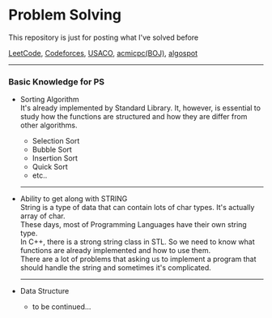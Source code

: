 # Problem Solving
This repository is just for posting what I've solved before <br>

<a href="https://leetcode.com/">LeetCode<a>, 
<a href="https://codeforces.com/">Codeforces<a>,
<a href="http://www.usaco.org/">USACO<a>, 
<a href="https://www.acmicpc.net/">acmicpc(BOJ)<a>,
<a href="https://www.algospot.com/">algospot<a> <br>
<hr>

### Basic Knowledge for PS
- Sorting Algorithm <br>
It's already implemented by Standard Library. It, however, is essential to study how the functions are structured 
and how they are differ from other algorithms.
    - Selection Sort
    - Bubble Sort
    - Insertion Sort
    - Quick Sort 
    - etc..
    
    <hr>
    
- Ability to get along with STRING <br>
String is a type of data that can contain lots of char types. It's actually array of char. <br>
These days, most of Programming Languages have their own string type. <br>
In C++, there is a strong string class in STL. So we need to know what functions are already implemented and how to use them. <br>
There are a lot of problems that asking us to implement a program that should handle the string and sometimes it's complicated.

    <hr>
    
- Data Structure
    - to be continued...